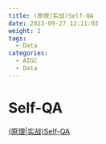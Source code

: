 ```yaml
---
title: (原理|实战)Self-QA
date: 2023-09-27 12:11:03
weight: 2
tags:
  - Data
categories: 
  - AIGC
  - Data  
---
```


<p></p>
<!-- more -->

# Self-QA
[(原理|实战)Self-QA](https://candied-skunk-1ca.notion.site/Self-QA-10ebfe21108480999eadec23ffadb6fe?pvs=4)